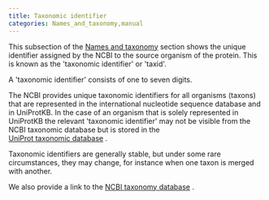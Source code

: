 ```yaml
---
title: Taxonomic identifier
categories: Names_and_taxonomy,manual
---
```


This subsection of the [Names and taxonomy](http://www.uniprot.org/help/names%5Fand%5Ftaxonomy%5Fsection) section shows the unique identifier assigned by the NCBI to the source organism of the protein. This is known as the 'taxonomic identifier' or 'taxid'.

A 'taxonomic identifier' consists of one to seven digits.

The NCBI provides unique taxonomic identifiers for all organisms (taxons) that are represented in the international nucleotide sequence database and in UniProtKB. In the case of an organism that is solely represented in UniProtKB the relevant 'taxonomic identifier' may not be visible from the NCBI taxonomic database but is stored in the  
[UniProt taxonomic database](http://www.uniprot.org/taxonomy/) .

Taxonomic identifiers are generally stable, but under some rare circumstances, they may change, for instance when one taxon is merged with another.

We also provide a link to the [NCBI taxonomy database](http://www.ncbi.nlm.nih.gov/Taxonomy/) .

